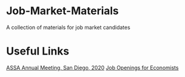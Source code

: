 # Job-Market-Materials
A collection of materials for job market candidates

# Useful Links
[ASSA Annual Meeting, San Diego, 2020](https://www.aeaweb.org/conference/)
[Job Openings for Economists](https://www.aeaweb.org/joe/listings)

